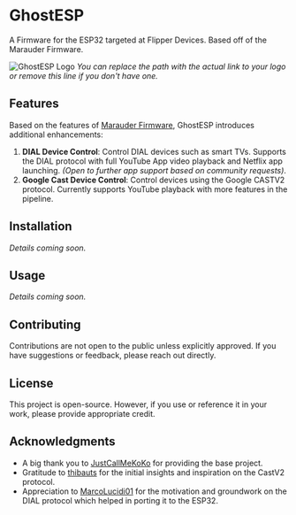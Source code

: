 # GhostESP

A Firmware for the ESP32 targeted at Flipper Devices. Based off of the Marauder Firmware.

![GhostESP Logo](path_to_your_logo.png) 
*You can replace the path with the actual link to your logo or remove this line if you don't have one.*

## Features

Based on the features of [Marauder Firmware](https://github.com/justcallmekoko/ESP32Marauder), GhostESP introduces additional enhancements:

1. **DIAL Device Control**: Control DIAL devices such as smart TVs. Supports the DIAL protocol with full YouTube App video playback and Netflix app launching. *(Open to further app support based on community requests)*.
2. **Google Cast Device Control**: Control devices using the Google CASTV2 protocol. Currently supports YouTube playback with more features in the pipeline.

## Installation

*Details coming soon.*

## Usage

*Details coming soon.*

## Contributing

Contributions are not open to the public unless explicitly approved. If you have suggestions or feedback, please reach out directly.

## License

This project is open-source. However, if you use or reference it in your work, please provide appropriate credit.

## Acknowledgments

- A big thank you to [JustCallMeKoKo](https://github.com/justcallmekoko/ESP32Marauder) for providing the base project.
- Gratitude to [thibauts](https://github.com/thibauts/node-castv2-client) for the initial insights and inspiration on the CastV2 protocol.
- Appreciation to [MarcoLucidi01](https://github.com/MarcoLucidi01/ytcast/tree/master/dial) for the motivation and groundwork on the DIAL protocol which helped in porting it to the ESP32.
